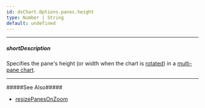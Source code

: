 ```yaml
---
id: dxChart.Options.panes.height
type: Number | String
default: undefined
---
```

---
##### shortDescription
Specifies the pane's height (or width when the chart is [rotated](/api-reference/10%20UI%20Components/dxChart/1%20Configuration/rotated.md '/Documentation/ApiReference/UI_Components/dxChart/Configuration/#rotated')) in a [multi-pane chart](/concepts/05%20Widgets/Chart/40%20Panes/10%20Multi-Pane%20Chart.md '/Documentation/Guide/Widgets/Chart/Panes/Multi-Pane_Chart/').

---
#####See Also#####
- [resizePanesOnZoom](/api-reference/10%20UI%20Components/dxChart/1%20Configuration/resizePanesOnZoom.md '/Documentation/ApiReference/UI_Components/dxChart/Configuration/#resizePanesOnZoom')